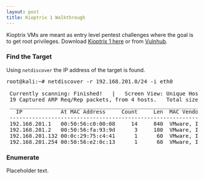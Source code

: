 ```yaml
---
layout: post
title: Kioptrix 1 Walkthrough
---
```


Kioptrix VMs are meant as entry level pentest challenges where the goal is to get root privileges.
Download [Kioptrix 1 here](http://www.kioptrix.com/blog/test-page/) or from [Vulnhub](https://www.vulnhub.com/entry/kioptrix-level-1-1,22/#download).

<h3>Find the Target</h3>

Using <code>netdiscover</code> the IP address of the target is found.

<pre class="console-output">
<span class="prompt">root@kali</span>:<span class="dir">~</span># netdiscover -r 192.168.201.0/24 -i eth0

 Currently scanning: Finished!   |   Screen View: Unique Hosts        
 19 Captured ARP Req/Rep packets, from 4 hosts.   Total size: 1140
 _________________________________________________________________________
   IP            At MAC Address     Count     Len  MAC Vendor / Hostname  
 -------------------------------------------------------------------------
 192.168.201.1   00:50:56:c0:00:08     14     840  VMware, Inc.
 192.168.201.2   00:50:56:fa:93:9d      3     180  VMware, Inc.
 192.168.201.132 00:0c:29:75:c4:41      1      60  VMware, Inc.
 192.168.201.254 00:50:56:e2:0c:13      1      60  VMware, Inc.
</pre>

<h3>Enumerate</h3>

Placeholder text.
